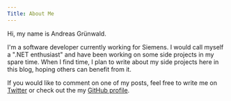 ```yaml
---
Title: About Me
---
```


Hi, my name is Andreas Grünwald.

I'm a software developer currently working for Siemens.
I would call myself a ".NET enthusiast" and have been working on some
side projects in my spare time.
When I find time, I plan to write about my side projects here in this blog,
hoping others can benefit from it.

If you would like to comment on one of my posts, feel free to write me on
[Twitter](https://twitter.com/ap0llo) or check out the my
[GitHub profile](https://github.com/ap0llo).
